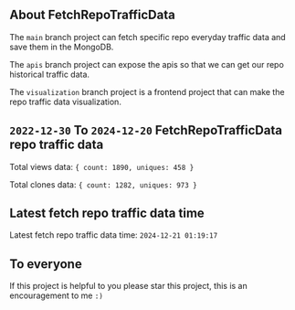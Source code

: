 ## About FetchRepoTrafficData

The `main` branch project can fetch specific repo everyday traffic data and save them in the MongoDB.

The `apis` branch project can expose the apis so that we can get our repo historical traffic data.

The `visualization` branch project is a frontend project that can make the repo traffic data visualization.

## `2022-12-30` To `2024-12-20` FetchRepoTrafficData repo traffic data

Total views data: `{ count: 1890, uniques: 458 }`

Total clones data: `{ count: 1282, uniques: 973 }`

## Latest fetch repo traffic data time

Latest fetch repo traffic data time: `2024-12-21 01:19:17`

## To everyone

If this project is helpful to you please star this project, this is an encouragement to me `:)`



